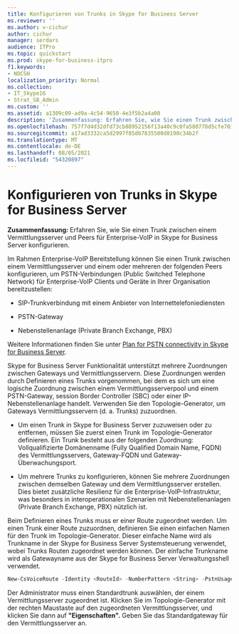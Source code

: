 ```yaml
---
title: Konfigurieren von Trunks in Skype for Business Server
ms.reviewer: ''
ms.author: v-cichur
author: cichur
manager: serdars
audience: ITPro
ms.topic: quickstart
ms.prod: skype-for-business-itpro
f1.keywords:
- NOCSH
localization_priority: Normal
ms.collection:
- IT_Skype16
- Strat_SB_Admin
ms.custom: ''
ms.assetid: a1309c09-ad9a-4c54-9650-4e3f5b2a4a00
description: 'Zusammenfassung: Erfahren Sie, wie Sie einen Trunk zwischen einem Vermittlungsserver und Peers für Enterprise-VoIP in Skype for Business Server konfigurieren.'
ms.openlocfilehash: 757f7d4d32dfd73cb88952156f13a40c9c0fa580778d5cfe7019f7c0c3bddcdc
ms.sourcegitcommit: a17ad3332ca5d2997f85db7835500d8190c34b2f
ms.translationtype: MT
ms.contentlocale: de-DE
ms.lasthandoff: 08/05/2021
ms.locfileid: "54320897"
---
```

# <a name="configure-trunks-in-skype-for-business-server"></a>Konfigurieren von Trunks in Skype for Business Server
 
**Zusammenfassung:** Erfahren Sie, wie Sie einen Trunk zwischen einem Vermittlungsserver und Peers für Enterprise-VoIP in Skype for Business Server konfigurieren.
  
Im Rahmen Enterprise-VoIP Bereitstellung können Sie einen Trunk zwischen einem Vermittlungsserver und einem oder mehreren der folgenden Peers konfigurieren, um PSTN-Verbindungen (Public Switched Telephone Network) für Enterprise-VoIP Clients und Geräte in Ihrer Organisation bereitzustellen:
  
- SIP-Trunkverbindung mit einem Anbieter von Internettelefoniediensten
    
- PSTN-Gateway
    
- Nebenstellenanlage (Private Branch Exchange, PBX)
    
Weitere Informationen finden Sie unter [Plan for PSTN connectivity in Skype for Business Server](../../plan-your-deployment/enterprise-voice-solution/pstn-connectivity-0.md).
  
Skype for Business Server Funktionalität unterstützt mehrere Zuordnungen zwischen Gateways und Vermittlungsservern. Diese Zuordnungen werden durch Definieren eines Trunks vorgenommen, bei dem es sich um eine logische Zuordnung zwischen einem Vermittlungsserverpool und einem PSTN-Gateway, session Border Controller (SBC) oder einer IP-Nebenstellenanlage handelt. Verwenden Sie den Topologie-Generator, um Gateways Vermittlungsservern (d. a. Trunks) zuzuordnen.
  
- Um einen Trunk in Skype for Business Server zuzuweisen oder zu entfernen, müssen Sie zuerst einen Trunk im Topologie-Generator definieren. Ein Trunk besteht aus der folgenden Zuordnung: Vollqualifizierte Domänenname (Fully Qualified Domain Name, FQDN) des Vermittlungsservers, Gateway-FQDN und Gateway-Überwachungsport.
    
- Um mehrere Trunks zu konfigurieren, können Sie mehrere Zuordnungen zwischen demselben Gateway und dem Vermittlungsserver erstellen. Dies bietet zusätzliche Resilienz für die Enterprise-VoIP-Infrastruktur, was besonders in interoperationalen Szenarien mit Nebenstellenanlagen (Private Branch Exchange, PBX) nützlich ist. 
    
Beim Definieren eines Trunks muss er einer Route zugeordnet werden. Um einen Trunk einer Route zuzuordnen, definieren Sie einen einfachen Namen für den Trunk im Topologie-Generator. Dieser einfache Name wird als Trunkname in der Skype for Business Server Systemsteuerung verwendet, wobei Trunks Routen zugeordnet werden können. Der einfache Trunkname wird als Gatewayname aus der Skype for Business Server Verwaltungsshell verwendet. 
  
```powershell
New-CsVoiceRoute -Identity <RouteId> -NumberPattern <String> -PstnUsages @{add="<UsageString>"} -PstnGatewayList @{add="<TrunkSimpleName>"}
```

Der Administrator muss einen Standardtrunk auswählen, der einem Vermittlungsserver zugeordnet ist. Klicken Sie im Topologie-Generator mit der rechten Maustaste auf den zugeordneten Vermittlungsserver, und klicken Sie dann auf **"Eigenschaften".** Geben Sie das Standardgateway für den Vermittlungsserver an. 
  

